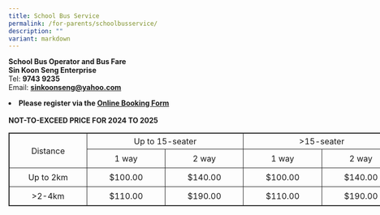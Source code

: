 ```yaml
---
title: School Bus Service
permalink: /for-parents/schoolbusservice/
description: ""
variant: markdown
---
```

<b>School Bus Operator and Bus Fare</b><br>
<b>Sin Koon Seng Enterprise</b>
<br>
Tel: <b>9743 9235</b>
<br>
Email: <b>sinkoonseng@yahoo.com</b>
<li><b>Please register via the <a href="https://docs.google.com/forms/d/e/1FAIpQLSflr0EtyhyqVCZI2AiIsqKu32s0ZfSGSlns94zSlp8_Pi9eNw/viewform" target="_blank">Online Booking Form </a></b></li>
<br>
<b>NOT-TO-EXCEED PRICE FOR 2024 TO 2025</b>
<br>
<table style="border: 1px solid rgb(42, 42, 42); width: 773px;">
<tbody>
<tr>
<td width="155" rowspan="2" style="padding: 5px; text-align: center; border: 1px solid rgb(42, 42, 42);">Distance</td>
<td width="155" colspan="2" style="padding: 5px; text-align: center; border: 1px solid rgb(42, 42, 42);">Up to 15-seater</td>
<td width="155" colspan="2" style="padding: 5px; text-align: center; border: 1px solid rgb(42, 42, 42);">&gt;15-seater</td></tr>
<tr>
<td width="155" style="padding: 8px; text-align: center; vertical-align: middle; border: 1px solid rgb(42, 42, 42);">1 way</td>
<td width="155" style="padding: 8px; text-align: center; vertical-align: middle; border: 1px solid rgb(42, 42, 42);">2 way</td>
<td width="155" style="padding: 8px; text-align: center; vertical-align: middle; border: 1px solid rgb(42, 42, 42);">1 way</td>
<td width="155" style="padding: 8px; text-align: center; vertical-align: middle; border: 1px solid rgb(42, 42, 42);">2 way</td></tr>
<tr>
<td width="155" style="padding: 8px; text-align: center; vertical-align: middle; border: 1px solid rgb(42, 42, 42);">Up to 2km</td>
<td width="155" style="padding: 8px; text-align: center; vertical-align: middle; border: 1px solid rgb(42, 42, 42);">$100.00</td>
<td width="155" style="padding: 8px; text-align: center; vertical-align: middle; border: 1px solid rgb(42, 42, 42);">$140.00</td>
<td width="155" style="padding: 8px; text-align: center; vertical-align: middle; border: 1px solid rgb(42, 42, 42);">$100.00</td>
<td width="155" style="padding: 8px; text-align: center; vertical-align: middle; border: 1px solid rgb(42, 42, 42);">$140.00</td></tr>
<tr>
<td width="155" style="padding: 8px; text-align: center; vertical-align: middle; border: 1px solid rgb(42, 42, 42);">&gt;2-4km</td>
<td width="155" style="padding: 8px; text-align: center; vertical-align: middle; border: 1px solid rgb(42, 42, 42);">$110.00</td>
<td width="155" style="padding: 8px; text-align: center; vertical-align: middle; border: 1px solid rgb(42, 42, 42);">$190.00</td>
<td width="155" style="padding: 8px; text-align: center; vertical-align: middle; border: 1px solid rgb(42, 42, 42);">$110.00</td>
<td width="155" style="padding: 8px; text-align: center; vertical-align: middle; border: 1px solid rgb(42, 42, 42);">$190.00</td></tr>
</tbody>
</table>